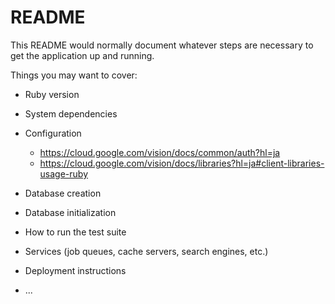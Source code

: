 # README

This README would normally document whatever steps are necessary to get the
application up and running.

Things you may want to cover:

* Ruby version

* System dependencies

* Configuration
  * https://cloud.google.com/vision/docs/common/auth?hl=ja
  * https://cloud.google.com/vision/docs/libraries?hl=ja#client-libraries-usage-ruby

* Database creation

* Database initialization

* How to run the test suite

* Services (job queues, cache servers, search engines, etc.)

* Deployment instructions

* ...
